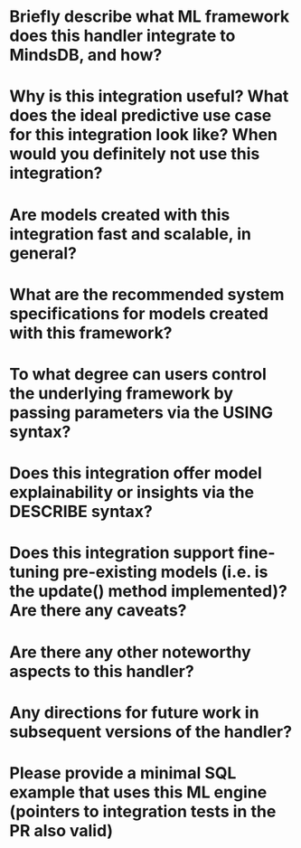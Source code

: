 # Briefly describe what ML framework does this handler integrate to MindsDB, and how?


# Why is this integration useful? What does the ideal predictive use case for this integration look like? When would you definitely not use this integration?

# Are models created with this integration fast and scalable, in general?

# What are the recommended system specifications for models created with this framework?


# To what degree can users control the underlying framework by passing parameters via the USING syntax?

# Does this integration offer model explainability or insights via the DESCRIBE syntax?


# Does this integration support fine-tuning pre-existing models (i.e. is the update() method implemented)? Are there any caveats?


# Are there any other noteworthy aspects to this handler?


# Any directions for future work in subsequent versions of the handler?

# Please provide a minimal SQL example that uses this ML engine (pointers to integration tests in the PR also valid)

